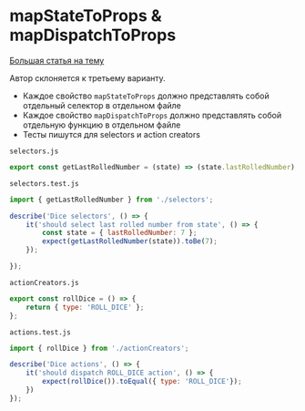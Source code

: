 # mapStateToProps & mapDispatchToProps

[Большая статья на тему](https://jsramblings.com/2018/01/15/3-ways-to-test-mapStateToProps-and-mapDispatchToProps.html)

Автор склоняется к третьему варианту.
- Каждое свойство `mapStateToProps` должно представлять собой отдельный селектор в отдельном файле
- Каждое свойство `mapDispatchToProps` должно представлять собой отдельную функцию в отдельном файле
- Тесты пишутся для selectors и action creators

`selectors.js`
```js
export const getLastRolledNumber = (state) => (state.lastRolledNumber);
```

`selectors.test.js`
```js
import { getLastRolledNumber } from './selectors';

describe('Dice selectors', () => {
    it('should select last rolled number from state', () => {
        const state = { lastRolledNumber: 7 };
        expect(getLastRolledNumber(state)).toBe(7);
    });

});
```

`actionCreators.js`
```js
export const rollDice = () => {
    return { type: 'ROLL_DICE' };
};
```

`actions.test.js`
```js
import { rollDice } from './actionCreators';

describe('Dice actions', () => {
    it('should dispatch ROLL_DICE action', () => {
        expect(rollDice()).toEqual({ type: 'ROLL_DICE'});
    })
});
```
